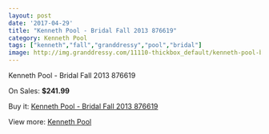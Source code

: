 ```yaml
---
layout: post
date: '2017-04-29'
title: "Kenneth Pool - Bridal Fall 2013 876619"
category: Kenneth Pool
tags: ["kenneth","fall","granddressy","pool","bridal"]
image: http://img.granddressy.com/11110-thickbox_default/kenneth-pool-bridal-fall-2013-876619.jpg
---
```

Kenneth Pool - Bridal Fall 2013 876619

On Sales: **$241.99**
<a href="https://www.granddressy.com/en/kenneth-pool/10205-kenneth-pool-bridal-fall-2013-876619.html"><amp-img layout="responsive" width="600" height="600" src="//img.granddressy.com/11110-thickbox_default/kenneth-pool-bridal-fall-2013-876619.jpg" alt="Kenneth Pool - Bridal Fall 2013 876619 0" /></a>

Buy it: [Kenneth Pool - Bridal Fall 2013 876619](https://www.granddressy.com/en/kenneth-pool/10205-kenneth-pool-bridal-fall-2013-876619.html "Kenneth Pool - Bridal Fall 2013 876619")

View more: [Kenneth Pool](https://www.granddressy.com/en/96-kenneth-pool "Kenneth Pool")